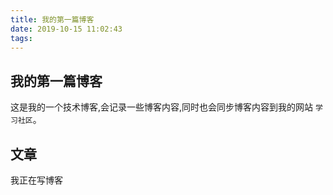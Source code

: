 ```yaml
---
title: 我的第一篇博客
date: 2019-10-15 11:02:43
tags:
---
```


## 我的第一篇博客
这是我的一个技术博客,会记录一些博客内容,同时也会同步博客内容到我的网站 `学习社区`。

## 文章
我正在写博客